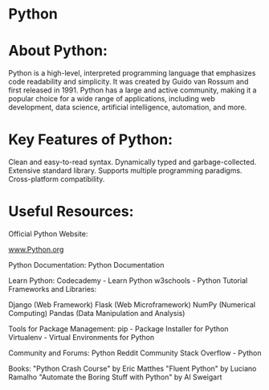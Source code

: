 # Python
# About Python:
Python is a high-level, interpreted programming language that emphasizes code readability and simplicity. It was created by Guido van Rossum and first released in 1991. Python has a large and active community, making it a popular choice for a wide range of applications, including web development, data science, artificial intelligence, automation, and more.

# Key Features of Python:

Clean and easy-to-read syntax.
Dynamically typed and garbage-collected.
Extensive standard library.
Supports multiple programming paradigms.
Cross-platform compatibility.

# Useful Resources:
Official Python Website:

www.Python.org

Python Documentation:
Python Documentation

Learn Python:
Codecademy - Learn Python
w3schools - Python Tutorial
Frameworks and Libraries:

Django (Web Framework)
Flask (Web Microframework)
NumPy (Numerical Computing)
Pandas (Data Manipulation and Analysis)

Tools for Package Management:
pip - Package Installer for Python
Virtualenv - Virtual Environments for Python

Community and Forums:
Python Reddit Community
Stack Overflow - Python

Books:
"Python Crash Course" by Eric Matthes
"Fluent Python" by Luciano Ramalho
"Automate the Boring Stuff with Python" by Al Sweigart
